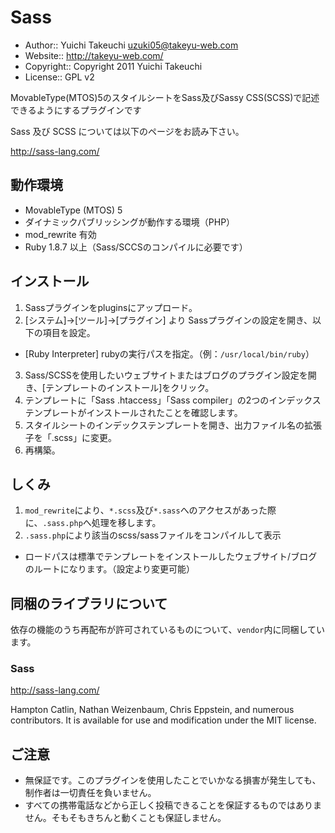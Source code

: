 # Sass
* Author:: Yuichi Takeuchi <uzuki05@takeyu-web.com>
* Website:: http://takeyu-web.com/
* Copyright:: Copyright 2011 Yuichi Takeuchi
* License:: GPL v2

MovableType(MTOS)5のスタイルシートをSass及びSassy CSS(SCSS)で記述できるようにするプラグインです

Sass 及び SCSS については以下のページをお読み下さい。

http://sass-lang.com/


## 動作環境

- MovableType (MTOS) 5
- ダイナミックパブリッシングが動作する環境（PHP）
- mod_rewrite 有効
- Ruby 1.8.7 以上（Sass/SCCSのコンパイルに必要です）


## インストール

1. Sassプラグインをpluginsにアップロード。
2. [システム]->[ツール]->[プラグイン] より Sassプラグインの設定を開き、以下の項目を設定。
  - [Ruby Interpreter] rubyの実行パスを指定。（例：`/usr/local/bin/ruby`）
3. Sass/SCSSを使用したいウェブサイトまたはブログのプラグイン設定を開き、[テンプレートのインストール]をクリック。
4. テンプレートに「Sass .htaccess」「Sass compiler」の2つのインデックステンプレートがインストールされたことを確認します。
5. スタイルシートのインデックステンプレートを開き、出力ファイル名の拡張子を「.scss」に変更。
6. 再構築。


## しくみ

1. `mod_rewrite`により、`*.scss`及び`*.sass`へのアクセスがあった際に、`.sass.php`へ処理を移します。
2. `.sass.php`により該当のscss/sassファイルをコンパイルして表示
  - ロードパスは標準でテンプレートをインストールしたウェブサイト/ブログのルートになります。（設定より変更可能）


## 同梱のライブラリについて
依存の機能のうち再配布が許可されているものについて、`vendor`内に同梱しています。


### Sass
http://sass-lang.com/

Hampton Catlin, Nathan Weizenbaum, Chris Eppstein, and numerous contributors. It is available for use and modification under the MIT license.


## ご注意
* 無保証です。このプラグインを使用したことでいかなる損害が発生しても、制作者は一切責任を負いません。
* すべての携帯電話などから正しく投稿できることを保証するものではありません。そもそもきちんと動くことも保証しません。
